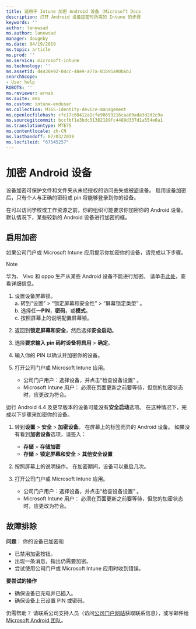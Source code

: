 ```yaml
---
title: 适用于 Intune 加密 Android 设备 |Microsoft Docs
description: 打开 Android 设备加密时所需的 Intune 的步骤
keywords: ''
author: lenewsad
ms.author: lanewsad
manager: dougeby
ms.date: 04/19/2019
ms.topic: article
ms.prod: ''
ms.service: microsoft-intune
ms.technology: ''
ms.assetid: d4430e92-04cc-48e9-a77a-81b95a90b6b3
searchScope:
- User help
ROBOTS: ''
ms.reviewer: arnab
ms.suite: ems
ms.custom: intune-enduser
ms.collection: M365-identity-device-management
ms.openlocfilehash: cfc17c60412a1cfe90693216caa69ada3d2d2c9a
ms.sourcegitcommit: bccfbf1e3bdc31382189fc4489d337d1a554e6a1
ms.translationtype: MTE75
ms.contentlocale: zh-CN
ms.lasthandoff: 07/03/2019
ms.locfileid: "67545257"
---
```

# <a name="encrypting-your-android-device"></a>加密 Android 设备

设备加密可保护文件和文件夹从未经授权的访问丢失或被盗设备。 启用设备加密后，只有个人与正确的密码或 pin 将能够登录到你的设备。 

在可以访问学校或工作资源之前，你的组织可能要求你加密你的 Android 设备。 默认情况下，某些较新的 Android 设备进行加密的框。  

## <a name="turn-on-encryption"></a>启用加密

如果公司门户或 Microsoft Intune 应用提示你加密你的设备，请完成以下步骤。 

> [!Note]
> 华为、 Vivo 和 oppo 生产从某些 Android 设备不能进行加密。 请单击[此处](your-device-appears-encrypted-but-cp-says-otherwise-android.md)，查看详细信息。  

1. 设置设备屏幕锁。  
    a. 转到“设置”   > “锁定屏幕和安全性”   > “屏幕锁定类型”  。  
    b. 选择任一**PIN**，**密码**，或**模式**。  
    c. 按照屏幕上的说明配置屏幕锁。  

2. 返回到**锁定屏幕和安全**，然后选择**安全启动**。
3. 选择**要求输入 pin 码时设备将启用** > **确定**。
4. 输入你的 PIN 以确认并加密你的设备。
5. 打开公司门户或 Microsoft Intune 应用。
    * 公司门户用户：选择设备，并点击“检查设备设置”  。 
    * Microsoft Intune 用户： 必须在页面更新之前要等待，但您的加密状态时，应更改为符合。  

运行 Android 4.4 及更早版本的设备可能没有**安全启动**选项。 在这种情况下，完成以下步骤来加密你的设备。

1. 转到**设置** > **安全** > **加密设备**。 在屏幕上的标签而异的 Android 设备。 如果没有看到**加密设备**选项，请签入：
    * **存储** > **存储加密**
    * **存储** > **锁定屏幕和安全** > **其他安全设置** 

2. 按照屏幕上的说明操作。 在加密期间，设备可以重启几次。
3. 打开公司门户或 Microsoft Intune 应用。
    * 公司门户用户：选择设备，并点击“检查设备设置”  。  
    * Microsoft Intune 用户： 必须在页面更新之前要等待，但您的加密状态时，应更改为符合。

## <a name="troubleshoot"></a>故障排除  
**问题**： 你的设备已加密和

- 已禁用加密按钮。
- 出现一条消息，指出仍需要加密。
- 尝试使用公司门户或 Microsoft Intune 应用时收到错误。

**要尝试的操作**

- 确保设备已充电并已插入。  
- 确保设备上已设置 PIN 或密码。  

仍需帮助？ 请联系公司支持人员（访问[公司门户网站](https://go.microsoft.com/fwlink/?linkid=2010980)获取联系信息），或写邮件给 <a href="mailto:wintunedroidfbk@microsoft.com?subject=I'm having trouble with encryption on my Android device&body=Describe the issue you're experiencing here.">Microsoft Android 团队</a>。  
